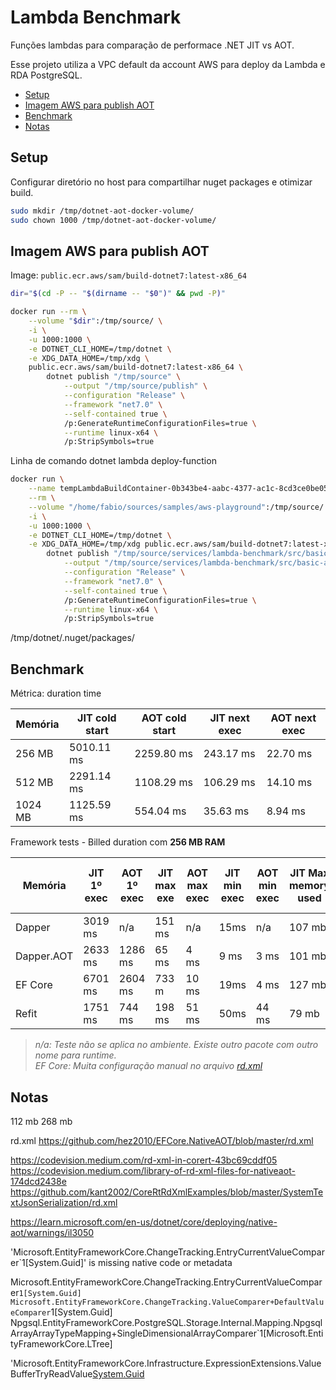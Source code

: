 # Lambda Benchmark

Funções lambdas para comparação de performace .NET JIT vs AOT.

Esse projeto utiliza a VPC default da account AWS para deploy da Lambda e RDA PostgreSQL.

- [Setup](#setup)
- [Imagem AWS para publish AOT](#imagem-aws-para-publish-aot)
- [Benchmark](#benchmark)
- [Notas](#notas)

## Setup

Configurar diretório no host para compartilhar nuget packages e otimizar build.

```bash
sudo mkdir /tmp/dotnet-aot-docker-volume/
sudo chown 1000 /tmp/dotnet-aot-docker-volume/
```

## Imagem AWS para publish AOT

Image: `public.ecr.aws/sam/build-dotnet7:latest-x86_64`

```bash
dir="$(cd -P -- "$(dirname -- "$0")" && pwd -P)"

docker run --rm \
    --volume "$dir":/tmp/source/ \
    -i \
    -u 1000:1000 \
    -e DOTNET_CLI_HOME=/tmp/dotnet \
    -e XDG_DATA_HOME=/tmp/xdg \
    public.ecr.aws/sam/build-dotnet7:latest-x86_64 \
        dotnet publish "/tmp/source" \
            --output "/tmp/source/publish" \
            --configuration "Release" \
            --framework "net7.0" \
            --self-contained true \
            /p:GenerateRuntimeConfigurationFiles=true \
            --runtime linux-x64 \
            /p:StripSymbols=true
```

Linha de comando dotnet lambda deploy-function

```bash
docker run \
    --name tempLambdaBuildContainer-0b343be4-aabc-4377-ac1c-8cd3ce0be050 \
    --rm \
    --volume "/home/fabio/sources/samples/aws-playground":/tmp/source/ \
    -i \
    -u 1000:1000 \
    -e DOTNET_CLI_HOME=/tmp/dotnet \
    -e XDG_DATA_HOME=/tmp/xdg public.ecr.aws/sam/build-dotnet7:latest-x86_64 \
        dotnet publish "/tmp/source/services/lambda-benchmark/src/basic-aot" \
            --output "/tmp/source/services/lambda-benchmark/src/basic-aot/bin/Release/net7.0/publish" \
            --configuration "Release" \
            --framework "net7.0" \
            --self-contained true \
            /p:GenerateRuntimeConfigurationFiles=true \
            --runtime linux-x64 \
            /p:StripSymbols=true
```

/tmp/dotnet/.nuget/packages/

## Benchmark

Métrica: duration time

| Memória   | JIT cold start    | AOT cold start    | JIT next exec | AOT next exec |
|-----------|-------------------|-------------------|---------------|---------------|
| 256 MB    | 5010.11 ms        | 2259.80 ms        | 243.17 ms     | 22.70 ms      |
| 512 MB    | 2291.14 ms        | 1108.29 ms        | 106.29 ms     | 14.10 ms      |
| 1024 MB   | 1125.59 ms        | 554.04 ms         | 35.63 ms      | 8.94 ms       |

Framework tests - Billed duration com **256 MB RAM**

| Memória       | JIT 1º exec   | AOT 1º exec   | JIT max exe   | AOT max exec  | JIT min exec  | AOT min exec  | JIT Max memory used   | AOT Max memory used   |
|---------------|---------------|---------------|---------------|---------------|---------------|---------------|-----------------------|-----------------------|
| Dapper        | 3019 ms       | n/a           | 151 ms        | n/a           | 15ms          | n/a           | 107 mb                | n/a                   |
| Dapper.AOT    | 2633 ms       | 1286 ms       | 65 ms         | 4 ms          | 9 ms          | 3 ms          | 101 mb                | 115 mb                |
| EF Core       | 6701 ms       | 2604 ms       | 733 m         | 10 ms         | 19ms          | 4 ms          | 127 mb                | 182 mb                |
| Refit         | 1751 ms       | 744 ms        | 198 ms        | 51 ms         | 50ms          | 44 ms         | 79 mb                 | 60 mb                 |

> *n/a: Teste não se aplica no ambiente. Existe outro pacote com outro nome para runtime.*  
> *EF Core: Muita configuração manual no arquivo [rd.xml](src/ef-aot/rd.xml)*

## Notas

112 mb
268 mb

rd.xml
https://github.com/hez2010/EFCore.NativeAOT/blob/master/rd.xml

https://codevision.medium.com/rd-xml-in-corert-43bc69cddf05
https://codevision.medium.com/library-of-rd-xml-files-for-nativeaot-174dcd2438e
https://github.com/kant2002/CoreRtRdXmlExamples/blob/master/SystemTextJsonSerialization/rd.xml

https://learn.microsoft.com/en-us/dotnet/core/deploying/native-aot/warnings/il3050



'Microsoft.EntityFrameworkCore.ChangeTracking.EntryCurrentValueComparer`1[System.Guid]' is missing native code or metadata


Microsoft.EntityFrameworkCore.ChangeTracking.EntryCurrentValueComparer`1[System.Guid]
Microsoft.EntityFrameworkCore.ChangeTracking.ValueComparer+DefaultValueComparer`1[System.Guid]
Npgsql.EntityFrameworkCore.PostgreSQL.Storage.Internal.Mapping.NpgsqlArrayArrayTypeMapping+SingleDimensionalArrayComparer`1[Microsoft.EntityFrameworkCore.LTree]

'Microsoft.EntityFrameworkCore.Infrastructure.ExpressionExtensions.ValueBufferTryReadValue[System.Guid](Microsoft.EntityFrameworkCore.Storage.ValueBuffer&,System.Int32,Microsoft.EntityFrameworkCore.Metadata.IPropertyBase)